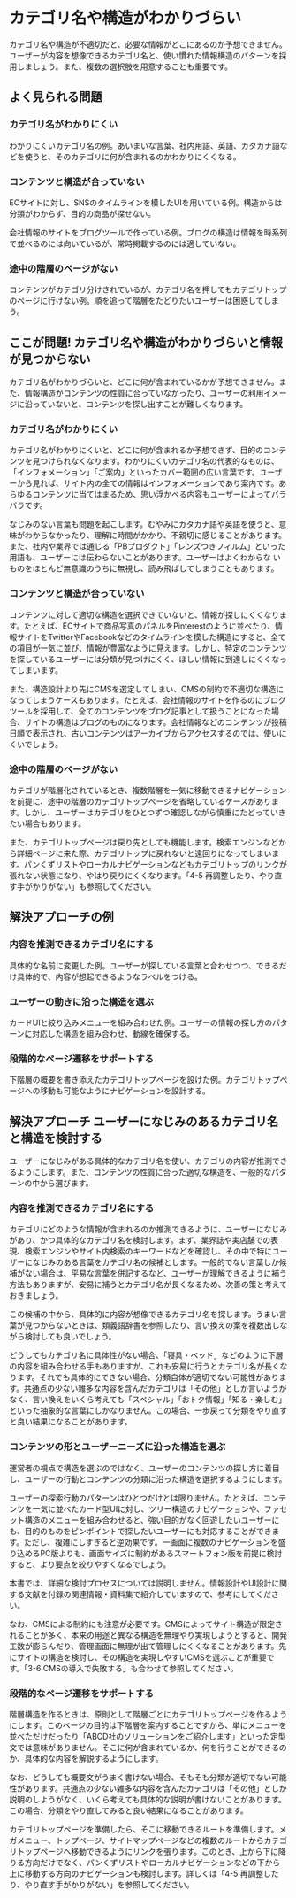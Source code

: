 # カテゴリ名や構造がわかりづらい

カテゴリ名や構造が不適切だと、必要な情報がどこにあるのか予想できません。ユーザーが内容を想像できるカテゴリ名と、使い慣れた情報構造のパターンを採用しましょう。また、複数の選択肢を用意することも重要です。

## よく見られる問題

### カテゴリ名がわかりにくい

わかりにくいカテゴリ名の例。あいまいな言葉、社内用語、英語、カタカナ語などを使うと、そのカテゴリに何が含まれるのかわかりにくくなる。

### コンテンツと構造が合っていない

ECサイトに対し、SNSのタイムラインを模したUIを用いている例。構造からは分類がわからず、目的の商品が探せない。

会社情報のサイトをブログツールで作っている例。ブログの構造は情報を時系列で並べるのには向いているが、常時掲載するのには適していない。

### 途中の階層のページがない

コンテンツがカテゴリ分けされているが、カテゴリ名を押してもカテゴリトップのページに行けない例。順を追って階層をたどりたいユーザーは困惑してしまう。


## ここが問題! カテゴリ名や構造がわかりづらいと情報が見つからない
カテゴリ名がわかりづらいと、どこに何が含まれているかが予想できません。また、情報構造がコンテンツの性質に合っていなかったり、ユーザーの利用イメージに沿っていないと、コンテンツを探し出すことが難しくなります。

### カテゴリ名がわかりにくい

カテゴリ名がわかりにくいと、どこに何が含まれるか予想できず、目的のコンテンツを見つけられなくなります。わかりにくいカテゴリ名の代表的なものは、「インフォメーション」「ご案内」といったカバー範囲の広い言葉です。ユーザーから見れば、サイト内の全ての情報はインフォメーションであり案内です。あらゆるコンテンツに当てはまるため、思い浮かべる内容もユーザーによってバラバラです。

なじみのない言葉も問題を起こします。むやみにカタカナ語や英語を使うと、意味がわからなかったり、理解に時間がかかり、不親切に感じることがあります。また、社内や業界では通じる「PBプロダクト」「レンズつきフィルム」といった用語も、ユーザーには伝わらないことがあります。ユーザーはよくわからな
いものをほとんど無意識のうちに無視し、読み飛ばしてしまうこともあります。

### コンテンツと構造が合っていない

コンテンツに対して適切な構造を選択できていないと、情報が探しにくくなります。たとえば、ECサイトで商品写真のパネルをPinterestのように並べたり、情報サイトをTwitterやFacebookなどのタイムラインを模した構造にすると、全ての項目が一気に並び、情報が豊富なように見えます。しかし、特定のコンテンツを探しているユーザーには分類が見つけにくく、ほしい情報に到達しにくくなってしまいます。

また、構造設計より先にCMSを選定してしまい、CMSの制約で不適切な構造になってしまうケースもあります。たとえば、会社情報のサイトを作るのにブログツールを採用して、全てのコンテンツをブログ記事として扱うことになった場合、サイトの構造はブログのものになります。会社情報などのコンテンツが投稿日順で表示され、古いコンテンツはアーカイブからアクセスするのでは、使いにくいでしょう。

### 途中の階層のページがない

カテゴリが階層化されているとき、複数階層を一気に移動できるナビゲーションを前提に、途中の階層のカテゴリトップページを省略しているケースがあります。しかし、ユーザーはカテゴリをひとつずつ確認しながら慎重にたどっていきたい場合もあります。

また、カテゴリトップページは戻り先としても機能します。検索エンジンなどから詳細ページに来た際、カテゴリトップに戻れないと遠回りになってしまいます。パンくずリストやローカルナビゲーションなどもカテゴリトップのリンクが張れない状態になり、やはり戻りにくくなります。「4-5 再調整したり、やり直す手がかりがない」も参照してください。

## 解決アプローチの例

### 内容を推測できるカテゴリ名にする

具体的な名前に変更した例。ユーザーが探している言葉と合わせつつ、できるだけ具体的で、内容が想起できるようなラベルをつける。

### ユーザーの動きに沿った構造を選ぶ

カードUIと絞り込みメニューを組み合わせた例。ユーザーの情報の探し方のパターンに対応した構造を組み合わせ、動線を確保する。

### 段階的なページ遷移をサポートする

下階層の概要を書き添えたカテゴリトップページを設けた例。カテゴリトップページへの移動も可能なようにナビゲーションを設計する。

## 解決アプローチ ユーザーになじみのあるカテゴリ名と構造を検討する

ユーザーになじみがある具体的なカテゴリ名を使い、カテゴリの内容が推測できるようにします。また、コンテンツの性質に合った適切な構造を、一般的なパターンの中から選びます。

### 内容を推測できるカテゴリ名にする

カテゴリにどのような情報が含まれるのか推測できるように、ユーザーになじみがあり、かつ具体的なカテゴリ名を検討します。まず、業界誌や実店舗での表現、検索エンジンやサイト内検索のキーワードなどを確認し、その中で特にユーザーになじみのある言葉をカテゴリ名の候補とします。一般的でない言葉しか候補がない場合は、平易な言葉を併記するなど、ユーザーが理解できるように補う方法もありますが、安易に補うとカテゴリ名が長くなるため、次善の策と考えておきましょう。

この候補の中から、具体的に内容が想像できるカテゴリ名を探します。うまい言葉が見つからないときは、類義語辞書を参照したり、言い換えの案を複数出しながら検討しても良いでしょう。

どうしてもカテゴリ名に具体性がない場合、「寝具・ベッド」などのように下層の内容を組み合わせる手もありますが、これも安易に行うとカテゴリ名が長くなります。それでも具体的にできない場合、分類自体が適切でない可能性があります。共通点の少ない雑多な内容を含んだカテゴリは「その他」としか言いようがなく、言い換えをいくら考えても「スペシャル」「おトク情報」「知る・楽しむ」といった抽象的な言葉にしかなりません。この場合、一歩戻って分類をやり直すと良い結果になることがあります。

### コンテンツの形とユーザーニーズに沿った構造を選ぶ

運営者の視点で構造を選ぶのではなく、ユーザーのコンテンツの探し方に着目し、ユーザーの行動とコンテンツの分類に沿った構造を選択するようにします。

ユーザーの探索行動のパターンはひとつだけとは限りません。たとえば、コンテンツを一気に並べたカード型UIに対し、ツリー構造のナビゲーションや、ファセット構造のメニューを組み合わせると、強い目的がなく回遊したいユーザーにも、目的のものをピンポイントで探したいユーザーにも対応することができます。ただし、複雑にしすぎると逆効果です。一画面に複数のナビゲーションを盛り込めるPC版よりも、画面サイズに制約があるスマートフォン版を前提に検討すると、より要点を絞りやすくなるでしょう。　

本書では、詳細な検討プロセスについては説明しません。情報設計やUI設計に関する文献を付録の関連情報・資料集で紹介していますので、参考にしてください。

なお、CMSによる制約にも注意が必要です。CMSによってサイト構造が限定されることが多く、本来の用途と異なる構造を無理やり実現しようとすると、開発工数が膨らんだり、管理画面に無理が出て管理しにくくなることがあります。先にサイトの構造を検討し、その構造を実現しやすいCMSを選ぶことが重要です。「3-6 CMSの導入で失敗する」も合わせて参照してください。

### 段階的なページ遷移をサポートする

階層構造を作るときは、原則として階層ごとにカテゴリトップページを作るようにします。このページの目的は下階層を案内することですから、単にメニューを並べただけだったり「ABCD社のソリューションをご紹介します」といった定型文では意味がありません。そこに何が含まれているか、何を行うことができるのか、具体的な内容を解説するようにします。

なお、どうしても概要文がうまく書けない場合、そもそも分類が適切でない可能性があります。共通点の少ない雑多な内容を含んだカテゴリは「その他」としか説明のしようがなく、いくら考えても具体的な説明が書けないことがあります。この場合、分類をやり直してみると良い結果になることがあります。

カテゴリトップページを準備したら、そこに移動できるルートを準備します。メガメニュー、トップページ、サイトマップページなどの複数のルートからカテゴリトップページへ移動できるようにリンクを張ります。このとき、上から下に降りる方向だけでなく、パンくずリストやローカルナビゲーションなどの下から上に移動する方向のナビゲーションも検討します。詳しくは「4-5 再調整したり、やり直す手がかりがない」を参照してください。
